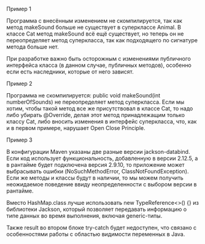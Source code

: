 Пример 1

Программа с внесённым изменением не скомпилируется, так как метод makeSound больше не существует в суперклассе Animal. В классе Cat метод makeSound всё ещё существует, но теперь он не переопределяет метод суперкласса, так как подходящего по сигнатуре метода больше нет.

При разработке важно быть осторожным с изменениями публичного интерфейса класса (в данном случае, публичных методов), особенно если есть наследники, которые от него зависят.

Пример 2

Программа не скомпилируется: public void makeSound(int numberOfSounds) не переопределяет метод суперкласса. Если мы хотим, чтобы такой метод все же присутствовал в классе Cat, то надо либо убирать @Override, делая этот метод принадлежащим только классу Cat, либо вносить изменения в интерфейс суперкласса, что, как и в первом примере, нарушает Open Close Principle.

Пример 3

В конфигурации Maven указаны две разные версии jackson-databind. Если код использует функциональность, добавленную в версии 2.12.5, а в рантайме будет подключена версия 2.9.10, то приложение может выбрасывать ошибки (NoSuchMethodError, ClassNotFoundException). Если же методы и классы будут в наличии, то мы можем получить неожидаемое поведение ввиду неопределенности с выбором версии в рантайме.

Вместо HashMap.class лучше использовать new TypeReference<>() {} из библиотеки Jackson, который позволяет передавать информацию о типе данных во время выполнения, включая generic-типы.

Также result во втором блоке try-catch будет недоступен, что связано с особенностями работы с областью видимости переменных в Java.